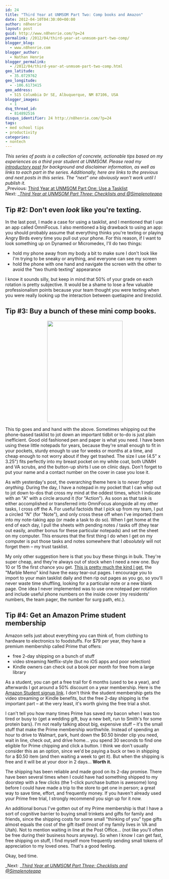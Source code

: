 ```yaml
---
id: 24
title: "Third Year at UNMSOM Part Two: Comp books and Amazon"
date: 2012-04-10T04:30:00+00:00
author: n8henrie
layout: post
guid: http://www.n8henrie.com/?p=24
permalink: /2012/04/third-year-at-unmsom-part-two-comp/
blogger_blog:
  - www.n8henrie.com
blogger_author:
  - Nathan Henrie
blogger_permalink:
  - /2012/04/third-year-at-unmsom-part-two-comp.html
geo_latitude:
  - 35.0729762
geo_longitude:
  - -106.6173415
geo_address:
  - 515 Columbia Dr SE, Albuquerque, NM 87106, USA
blogger_images:
  - 1
dsq_thread_id:
  - 814892516
disqus_identifier: 24 http://n8henrie.com/?p=24
tags:
- med school tips
- productivity
categories:
- nontech
---
```

<div style="clear: both; text-align: center;">
</div>

_This series of posts is a collection of concrete, actionable tips based on my experiences as a third year student at UNMSOM. Please read my <a href="http://www.n8henrie.com/2012/04/third-year-at-unmsom-introduction/" target="_blank" title="Third Year at UNMSOM: Introduction">introductory post</a> for background and disclaimer information, as well as links to each part in the series. Additionally, here are links to the previous and next posts in this series. The "next" one obviously won't work until I publish it._  
_Previous: [Third Year at UNMSOM Part One: Use a Tasklist](http://www.n8henrie.com/2012/04/third-year-at-unmsom-part-one-use/ "Third Year at UNMSOM Part One: Use a Tasklist")  
Next: __[Third Year at UNMSOM Part Three: Checklists and @Simplenoteapp](http://www.n8henrie.com/2012/04/third-year-at-unmsom-part-three/)_

## Tip #2: Don't even _look_ like you're texting.

In the last post, I made a case for using a tasklist, and I mentioned that I use an app called OmniFocus. I also mentioned a big drawback to using an app: you should probably assume that everything thinks you're texting or playing Angry Birds every time you pull out your phone. For this reason, if I want to look something up on Dynamed or Micromedex, I'll do two things: 

  * hold my phone away from my body a bit to make sure I don't look like I'm trying to be sneaky or anything, and everyone can see my screen
  * hold the phone with one hand and navigate the screen with the other to avoid the "two thumb texting" appearance

I know it sounds silly, but keep in mind that 50% of your grade on each rotation is pretty subjective. It would be a shame to lose a few valuable professionalism points because your team thought you were texting when you were really looking up the interaction between quetiapine and linezolid. 

## Tip #3: Buy a bunch of these mini comp books. 

<div style="clear: both; text-align: center;">
  <a href="http://f.cl.ly/items/1v3v2W26001E0i0i1t2B/IMG_1555.jpg" style="margin-left: 1em; margin-right: 1em;"><img border="0" height="320" src="{{ site.url }}/uploads/2012/09/IMG_1555.jpg" width="239" /></a>
</div>

This tip goes and and hand with the above. Sometimes whipping out the phone-based tasklist to jot down an important tidbit or to-do is just plain inefficient. Good old fashioned pen and paper is what you need. I have been using these little notepads for years, because they're small enough to fit in your pockets, sturdy enough to use for weeks or months at a time, and cheap enough to not worry about if they get trashed. The size I use (4.5" x 3.25") fits perfectly into my breast pocket on my white coat, both UNMH and VA scrubs, and the button-up shirts I use on clinic days. Don't forget to put your name and a contact number on the cover in case you lose it.

As with yesterday's post, the overarching theme here is to _never forget anything._ During the day, I have a notepad in my pocket that I can whip out to jot down to-dos that cross my mind at the oddest times, which I indicate with an "A" with a circle around it (for "Action"). As soon as that task is either accomplished or transferred into OmniFocus alongside all my other tasks, I cross off the A. For useful factoids that I pick up from my team, I put a circled "N" (for "Note"), and only cross these off when I've imported them into my note-taking app (or made a task to do so). When I get home at the end of each day, I pull the sheets with pending notes / tasks off (they tear out easily, another bonus for these particular notepads) and set the sheet on my computer. This ensures that the first thing I do when I get on my computer is put those tasks and notes somewhere that I _absolutely_ will not forget them – my trust tasklist. 

My only other suggestion here is that you buy these things in bulk. They're super cheap, and they're always out of stock when I need a new one. Buy 10 or 15 the first chance you get. <a href="http://www.amazon.com/gp/product/B003I869CO/ref=as_li_ss_tl?ie=UTF8&tag=n8henriecom-20&linkCode=as2&camp=1789&creative=390957&creativeASIN=B003I869CO" target="_blank">This is pretty much the kind I get</a>, the "Marble Memo" kind have the easy tear-out pages. I encourage you to import to your main tasklist daily and then rip out pages as you go, so you'll never waste time shuffling, looking for a particular note or a new blank page. One idea I never implemented was to use one notepad per rotation and include useful phone numbers on the inside cover (my residents' numbers, the team pager, the number for surg path, etc.). 

## Tip #4: Get an Amazon Prime student membership

Amazon sells just about everything you can think of, from clothing to hardware to electronics to foodstuffs. For $79 per year, they have a premium membership called Prime that offers: 

  * free 2-day shipping on a bunch of stuff
  * video streaming Netflix-style (but no iOS apps and poor selection)
  * Kindle owners can check out a book per month for free from a large library

As a student, you can get a free trail for 6 months (used to be a year), and afterwards I got around a 50% discount on a year membership. Here is the <a href="http://www.amazon.com/Off-to-College-Supplies/b/?_encoding=UTF8&node=668781011&tag=n8henriecom-20&linkCode=ur2&camp=1789&creative=390957" target="_blank">Amazon Student signup link</a>. I don't think the student membership gets the video streaming or Kindle benefits, but the free 2-day shipping is the important part – at the very least, it's worth giving the free trial a shot.

I can't tell you how many times Prime has saved my bacon when I was too tired or busy to {get a wedding gift, buy a new belt, run to Smith's for some protein bars}. I'm not really talking about big, expensive stuff – it's the small stuff that make the Prime membership worthwhile. Instead of spending an hour to drive to Walmart, park, hunt down the $0.50 binder clip you need, wait in line, check out, and drive home... you spend 30 seconds to find one eligible for Prime chipping and click a button. I think we don't usually consider this as an option, since we'd be paying a buck or two in shipping for a $0.50 item (and then waiting a week to get it). But when the shipping is free and it will be at your door in 2 days... **Worth it.**

The shipping has been reliable and made good on its 2-day promise. There have been several times when I could have had something shipped to my doorstep with a few clicks (the 1-click purchase button is awesome) long before I could have made a trip to the store to get one in person; a great way to save time, effort, and frequently money. If you haven't already used your Prime free trial, I strongly recommend you sign up for it _now._

An additional bonus I've gotten out of my Prime membership is that I have a sort of cognitive barrier to buying small trinkets and gifts for family and friends, since the shipping costs for some small "thinking of you" type gifts almost equals the cost of the gift itself (most of my family lives in VA and Utah). Not to mention waiting in line at the Post Office... (not like you'll often be free during their business hours anyway). So when I know I can get fast, free shipping on stuff, I find myself more frequently sending small tokens of appreciation to my loved ones. That's a good feeling.

Okay, bed time.

_Next: _<span style="color: #0000ee;"><i><u><a href="http://www.n8henrie.com/2012/04/third-year-at-unmsom-part-three/">Third Year at UNMSOM Part Three: Checklists and @Simplenoteapp</a></u></i></span>  
<span style="color: #0000ee;"><i><br /></i></span> 

<div>
</div>